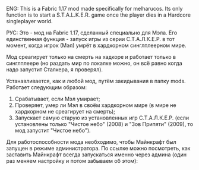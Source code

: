 ENG: This is a Fabric 1.17 mod made specifically for melharucos. Its only function is to start a S.T.A.L.K.E.R. game once the player dies in a Hardcore singleplayer world.

РУС: Это - мод на Fabric 1.17, сделанный специально для Мэла. Его единственная функция - запуск игры из серии С.Т.А.Л.К.Е.Р. в тот момент, когда игрок (Мэл) умрёт в хардкорном синглплеерном мире. 

Мод среагирует только на смерть на хадкоре и работает только в синглплеере (но раздать мир по локалке можно, он всё равно когда надо запустит Сталкера, я проверял).

Устанавливается, как и любой мод, путём закидывания в папку mods. Работает следующим образом:

1. Срабатывает, если Мэл умирает;
2. Проверяет, умер ли Мэл в своём хардкорном мире (в мире не хардкорном не среагирует на смерть);
3. Запускает самую старую из установленных игр С.Т.А.Л.К.Е.Р. (если установлены только "Чистое небо" (2008) и "Зов Припяти" (2009), то мод запустит "Чистое небо").

Для работоспособности мода необходимо, чтобы Майнкрафт был запущен в режиме администратора. По ссылке можно посмотреть, как заставить Майнкрафт всегда запускаться именно через админа (один раз меняем настройку и потом забываем об этом):
